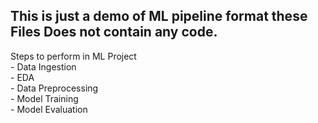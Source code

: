 ## This is just a demo of ML pipeline format these Files Does not contain any code.

Steps to perform in ML Project <br>
    - Data Ingestion  <br>
    - EDA <br>
    - Data Preprocessing <br>
    - Model Training <br>
    - Model Evaluation <br>